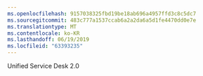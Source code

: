 ```yaml
---
ms.openlocfilehash: 9157038325fbd19be18ab696a4957ffd3c8c5dc7
ms.sourcegitcommit: 483c777a1537ccab6a2a2da6a5d1fe4470dd0e7e
ms.translationtype: MT
ms.contentlocale: ko-KR
ms.lasthandoff: 06/19/2019
ms.locfileid: "63393235"
---
```

Unified Service Desk 2.0